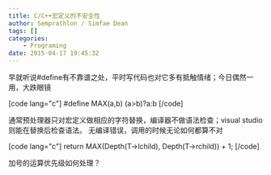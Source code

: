 ```yaml
---
title: C/C++宏定义的不安全性
author: Semprathlon / Simfae Dean
tags: []
categories:
	- Programing
date: 2015-04-17 19:45:32
---
```

早就听说#define有不靠谱之处，平时写代码也对它多有抵触情绪；今日偶然一用，大跌眼镜

[code lang="c"]
#define MAX(a,b) (a&gt;b)?a:b
[/code]

通常预处理器只对宏定义做相应的字符替换，编译器不做语法检查；visual studio 则能在替换后检查语法。
无编译错误，调用的时候无论如何都算不对

[code lang="c"]
return MAX(Depth(T-&gt;lchild), Depth(T-&gt;rchild)) + 1;
[/code]

加号的运算优先级如何处理？
